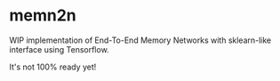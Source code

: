 # memn2n

WIP implementation of End-To-End Memory Networks with sklearn-like interface using Tensorflow.

It's not 100% ready yet!

